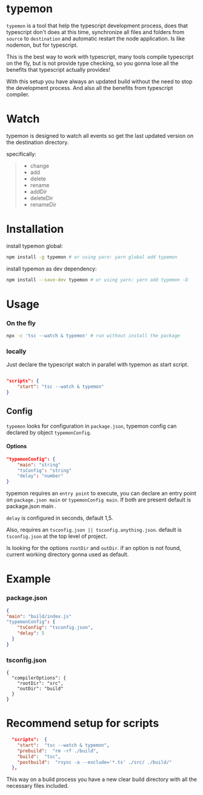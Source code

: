 # typemon

`typemon` is a tool that help the typescript development process, does that typescript don't does at this time, synchronize all files and folders from `source` to `destination` and automatic restart the node application. Is like nodemon, but for typescript.

This is the best way to work with typescript, many tools compile typescript on the fly, but is not provide type checking, so you gonna lose all the benefits that typescript actually provides!

With this setup you have always an updated build without the need to stop the development process. And also all the benefits from typescript compiler.

# Watch
typemon is designed to watch all events so get the last updated version on the destination directory.

specifically:
  
> - change
> - add
> - delete
> - rename
> - addDir
> - deleteDir
> - renameDir

# Installation
install typemon global:
```bash
npm install -g typemon # or using yarn: yarn global add typemon
```

install typemon as dev dependency:
```bash
npm install --save-dev typemon # or using yarn: yarn add typemon -D
```

# Usage
### On the fly
```bash
npx -c 'tsc --watch & typemon' # run without install the package
```

### locally
Just declare the typescript watch in parallel with typemon as start script.
```json

"scripts": {
	"start": "tsc --watch & typemon"
}
```

## Config

```typemon``` looks for configuration in ```package.json```, typemon config can declared by object ```typemonConfig```.

#### Options
```json
"typemonConfig": {
	"main": "string"
	"tsConfig": "string"
	"delay": "number"
}
```

typemon requires an ```entry point``` to execute, you can declare an entry point on ```package.json main``` or ```typemonConfig main```. If both are present default is package.json main .

```delay``` is configured in seconds, default 1,5.

Also, requires an ```tsconfig.json || tsconfig.anything.json```. default is ```tsconfig.json``` at the top level of project.

Is looking for the options ```rootDir``` and ```outDir```. if an option is not found, current working directory gonna used as default.

# Example
### package.json
```json
{
"main": "build/index.js"
"typemonConfig": {
    "tsConfig": "tsconfig.json",
    "delay": 5
  }
}
```
### tsconfig.json
```jsonc
{
  "compilerOptions": {
    "rootDir": "src",
    "outDir": "build"
  }
}
```

# Recommend setup for scripts

```json
  "scripts":  {
    "start":  "tsc --watch & typemon",
    "prebuild":  "rm -rf ./build",
    "build":  "tsc",
    "postbuild":  "rsync -a --exclude='*.ts' ./src/ ./build/"
  },
```

This way on a build process you have a new clear build directory with all the necessary files included.
